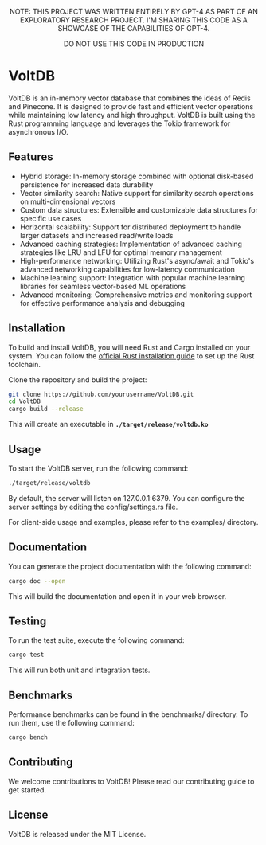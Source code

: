 <p align="center">NOTE: THIS PROJECT WAS WRITTEN ENTIRELY BY GPT-4 AS PART OF AN EXPLORATORY RESEARCH PROJECT. I'M SHARING THIS CODE AS A SHOWCASE OF THE CAPABILITIES OF GPT-4.
<p align="center">DO NOT USE THIS CODE IN PRODUCTION</p>

# VoltDB

VoltDB is an in-memory vector database that combines the ideas of Redis and Pinecone. It is designed to provide fast and efficient vector operations while maintaining low latency and high throughput. VoltDB is built using the Rust programming language and leverages the Tokio framework for asynchronous I/O.

## Features

- Hybrid storage: In-memory storage combined with optional disk-based persistence for increased data durability
- Vector similarity search: Native support for similarity search operations on multi-dimensional vectors
- Custom data structures: Extensible and customizable data structures for specific use cases
- Horizontal scalability: Support for distributed deployment to handle larger datasets and increased read/write loads
- Advanced caching strategies: Implementation of advanced caching strategies like LRU and LFU for optimal memory management
- High-performance networking: Utilizing Rust's async/await and Tokio's advanced networking capabilities for low-latency communication
- Machine learning support: Integration with popular machine learning libraries for seamless vector-based ML operations
- Advanced monitoring: Comprehensive metrics and monitoring support for effective performance analysis and debugging

## Installation

To build and install VoltDB, you will need Rust and Cargo installed on your system. You can follow the [official Rust installation guide](https://www.rust-lang.org/tools/install) to set up the Rust toolchain.

Clone the repository and build the project:

```sh
git clone https://github.com/yourusername/VoltDB.git
cd VoltDB
cargo build --release
```
This will create an executable in **`./target/release/voltdb.ko`**

## Usage
To start the VoltDB server, run the following command:

```sh
./target/release/voltdb
```

By default, the server will listen on 127.0.0.1:6379. You can configure the server settings by editing the config/settings.rs file.

For client-side usage and examples, please refer to the examples/ directory.

## Documentation
You can generate the project documentation with the following command:

```sh
cargo doc --open
```
This will build the documentation and open it in your web browser.

## Testing
To run the test suite, execute the following command:

```sh
cargo test
```
This will run both unit and integration tests.

## Benchmarks
Performance benchmarks can be found in the benchmarks/ directory. To run them, use the following command:

```sh
cargo bench
```

## Contributing
We welcome contributions to VoltDB! Please read our contributing guide to get started.

## License
VoltDB is released under the MIT License.
